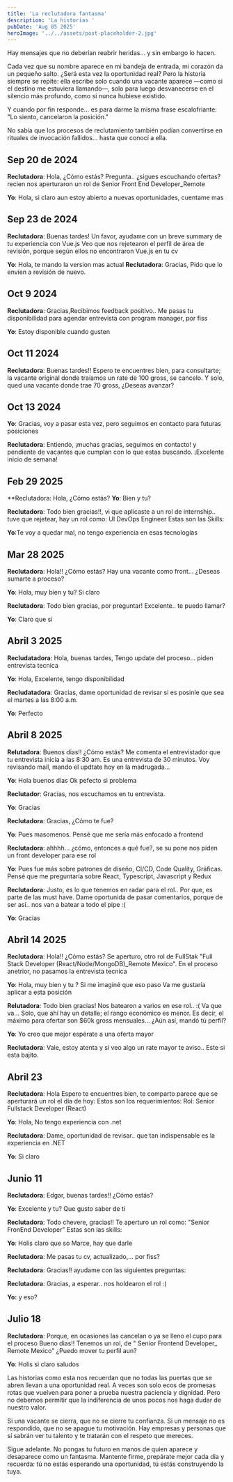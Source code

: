 ```yaml
---
title: 'La reclutadora fantasma'
description: 'La historias '
pubDate: 'Aug 05 2025'
heroImage: '../../assets/post-placeholder-2.jpg'
---
```


Hay mensajes que no deberían reabrir heridas... y sin embargo lo hacen.

Cada vez que su nombre aparece en mi bandeja de entrada, mi corazón da un pequeño salto. ¿Será esta vez la oportunidad real? Pero la historia siempre se repite: ella escribe solo cuando una vacante aparece —como si el destino me estuviera llamando—, solo para luego desvanecerse en el silencio más profundo, como si nunca hubiese existido.

Y cuando por fin responde... es para darme la misma frase escalofriante:
"Lo siento, cancelaron la posición."

No sabía que los procesos de reclutamiento también podían convertirse en rituales de invocación fallidos… hasta que conocí a ella.

## Sep 20 de 2024
**Reclutadora**: Hola, ¿Cómo estás? Pregunta.. ¿sigues escuchando ofertas? recien nos aperturaron un rol de Senior Front End Developer_Remote

**Yo**: Hola, si claro aun estoy abierto a nuevas oportunidades, cuentame mas
## Sep 23 de 2024
**Reclutadora**:
Buenas tardes! Un favor, ayudame con un breve summary de tu experiencia con Vue.js Veo que nos rejetearon el perfil de área de revisión, porque según ellos no encontraron Vue.js en tu cv

**Yo**:
Hola, te mando la version mas actual
**Reclutadora**: Gracias, Pido que lo envíen a revisión de nuevo. 
## Oct 9 2024
**Reclutadora**: Gracias,Recibimos feedback positivo.. Me pasas tu disponibilidad para agendar entrevista con program manager, por fiss

**Yo**: Estoy disponible cuando gusten
## Oct 11 2024
**Reclutadora**: Buenas tardes!! Espero te encuentres bien, para consultarte; la vacante original donde traiamos un rate de 100 gross, se cancelo. Y solo, qued una vacante donde trae 70 gross, ¿Deseas avanzar?
## Oct 13 2024
**Yo**: Gracias, voy a pasar esta vez, pero seguimos en contacto para futuras posiciones

**Reclutadora**: Entiendo, ¡muchas gracias, seguimos en contacto! y pendiente de vacantes que cumplan con lo que estas buscando. ¡Excelente inicio de semana!
## Feb 29 2025
**Reclutadora: Hola, ¿Cómo estás?
**Yo**: Bien y tu?

**Reclutadora**: Todo bien gracias!!, vi que aplicaste a un rol de internship.. tuve que rejetear, hay un rol como:  UI DevOps Engineer Estas son las Skills:

**Yo**:Te voy a quedar mal, no tengo experiencia en esas tecnologías 
## Mar 28 2025
**Reclutadora**: Hola!! ¿Cómo estás? Hay una vacante como front... ¿Deseas sumarte a proceso?

**Yo**: Hola, muy bien y tu? Si claro 

**Reclutadora**:
Todo bien gracias, por preguntar! Excelente.. te puedo llamar?

**Yo**:
Claro que si

## Abril 3 2025
**Recludatadora**: Hola, buenas tardes, Tengo update del proceso... piden entrevista tecnica

**Yo**: Hola, Excelente, tengo disponibilidad 

**Recludatadora**: Gracias, dame oportunidad de revisar si es posinle que sea el martes a las 8:00 a.m.

**Yo**: Perfecto

## Abril 8 2025

**Relutadora**: Buenos dias!! ¿Cómo estás? Me comenta el entrevistador que tu entrevista inicia a las 8:30 am. Es una entrevista de 30 minutos. Voy revisando mail, mando el updtate hoy en la madrugada...

**Yo**: Hola buenos días Ok pefecto si problema

**Reclutador**: Gracias, nos escuchamos en tu entrevista.

**Yo**: Gracias

**Reclutadora**: Gracias, ¿Cómo te fue?

**Yo**: Pues masomenos. Pensé que me sería más enfocado a frontend  

**Reclutadora**: ahhhh... ¿cómo, entonces a qué fue?, se su pone nos piden un front developer para ese rol

**Yo**: Pues fue más sobre patrones de diseño, CI/CD, Code Quality, Gráficas. Pensé que me preguntaría sobre React, Typescript, Javascript y Redux 

**Reclutadora**: Justo, es lo que tenemos en radar para el rol.. Por que, es parte de las must have. Dame oportunida de pasar comentarios, porque de ser así.. nos van a batear a todo el pipe :(

**Yo**: Gracias

## Abril 14 2025
**Reclutadora**: Hola!! ¿Cómo estás? Se aperturo, otro rol de FullStak "Full Stack Developer (React/Node/MongoDB)_Remote Mexico". En el proceso anetrior, no pasamos la entrevista tecnica

**Yo**: Hola, muy bien y tu ? Si me imaginé que eso paso Va me gustaría aplicar a esta posición

**Relutadora**: Todo bien gracias! Nos batearon a varios en ese rol.. :( Va que va... Solo, que ahí hay un detalle; el rango económico es menor. Es decir, el máximo para ofertar son $60k gross mensuales... ¿Aún así, mandó tú perfil?

**Yo**: Yo creo que mejor espérate a una oferta mayor 

**Reclutadora**: Vale, estoy atenta y sí veo algo un rate mayor te aviso.. Este si esta bajito.

## Abril 23

**Reclutadora**: Hola Espero te encuentres bien, te comparto parece que se aperturará un rol el día de hoy: Estos son los requerimientos: Rol: Senior Fullstack Developer (React)

**Yo**: Hola, No tengo experiencia con .net

**Reclutadora**: Dame, oportunidad de revisar.. que tan indispensable es la experiencia en .NET

**Yo**: Si claro

## Junio 11

**Reclutadora**: Edgar, buenas tardes!! ¿Cómo estás?

**Yo**: Excelente y tu? Que gusto saber de ti

**Reclutadora**: Todo chevere, gracias!! Te aperturo un rol como: "Senior FronEnd Developer" Estas son las skills: 

**Yo**: Holis claro que so Marce, hay que darle

**Reclutadora**: Me pasas tu cv, actualizado,... por fiss?

**Reclutadora**: Gracias!! ayudame con las siguientes preguntas: 

**Reclutadora**: Gracias, a esperar.. nos holdearon el rol :(

**Yo:** y eso?

## Julio 18

**Reclutadora**: Porque, en ocasiones las cancelan o ya se lleno el cupo para el proceso Bueno dias!! Tenemos un rol, de " Senior Frontend Developer_ Remote Mexico" ¿Puedo mover tu perfil aun?

**Yo**: Holis si claro saludos

Las historias como esta nos recuerdan que no todas las puertas que se abren llevan a una oportunidad real. A veces son solo ecos de promesas rotas que vuelven para poner a prueba nuestra paciencia y dignidad. Pero no debemos permitir que la indiferencia de unos pocos nos haga dudar de nuestro valor.

Si una vacante se cierra, que no se cierre tu confianza. Si un mensaje no es respondido, que no se apague tu motivación. Hay empresas y personas que sí sabrán ver tu talento y te tratarán con el respeto que mereces.

Sigue adelante. No pongas tu futuro en manos de quien aparece y desaparece como un fantasma. Mantente firme, prepárate mejor cada día y recuerda: tú no estás esperando una oportunidad, tú estás construyendo la tuya.
